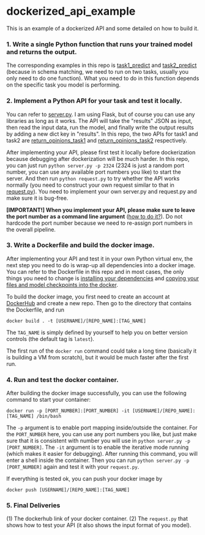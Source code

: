 # dockerized_api_example

This is an example of a dockerized API and some detailed on how to build it.

### 1. Write a single Python function that runs your trained model and returns the output. 

The corresponding examples in this repo is [task1_predict](https://github.com/zhangzx-uiuc/dockerized_api_example/blob/8d060619953dfcab452f49b9e4d5c39ac617b399/run.py#L320) and [task2_predict](https://github.com/zhangzx-uiuc/dockerized_api_example/blob/8d060619953dfcab452f49b9e4d5c39ac617b399/run.py#L390) (because in schema matching, we need to run on two tasks, usually you only need to do one function). What you need to do in this function depends on the specific task you model is performing.

### 2. Implement a Python API for your task and test it locally.
You can refer to [server.py](https://github.com/zhangzx-uiuc/dockerized_api_example/blob/8d060619953dfcab452f49b9e4d5c39ac617b399/server.py). I am using Flask, but of course you can use any libraries as long as it works. The API will take the "results" JSON as input, then read the input data, run the model, and finally write the output results by adding a new dict key in "results". In this repo, the two APIs for task1 and task2 are [return_opinions_task1](https://github.com/zhangzx-uiuc/dockerized_api_example/blob/8d060619953dfcab452f49b9e4d5c39ac617b399/server.py#L44) and [return_opinions_task2](https://github.com/zhangzx-uiuc/dockerized_api_example/blob/8d060619953dfcab452f49b9e4d5c39ac617b399/server.py#L61) respectively.

After implementing your API, please first test it locally before dockerization because debugging after dockerization will be much harder. In this repo, you can just run `python server.py -p 2324` (2324 is just a random port number, you can use any available port numbers you like) to start the server. And then run `python request.py` to try whether the API works normally (you need to construct your own request similar to that in [request.py](https://github.com/zhangzx-uiuc/dockerized_api_example/blob/c238953b1e78c7ff028707cef98b65350927fa87/request.py)). You need to implement your own server.py and request.py and make sure it is bug-free.

**[IMPORTANT!] When you implement your API, please make sure to leave the port number as a command line argument** ([how to do it?](https://github.com/zhangzx-uiuc/dockerized_api_example/blob/b8c56e7b82df76cb2ad659d12b44d206129c4929/server.py#L81)). Do not hardcode the port number because we need to re-assign port numbers in the overall pipeline.

### 3. Write a Dockerfile and build the docker image.
After implementing your API and test it in your own Python virtual env, the next step you need to do is wrap-up all dependencies into a docker image. You can refer to the Dockerfile in this repo and in most cases, the only things you need to change is [installing your dependencies](https://github.com/zhangzx-uiuc/dockerized_api_example/blob/5f44406abdfe3d08a9d6eef20540b6111352ae42/Dockerfile#L13) and [copying your files and model checkpoints into the docker](https://github.com/zhangzx-uiuc/dockerized_api_example/blob/5f44406abdfe3d08a9d6eef20540b6111352ae42/Dockerfile#L25).

To build the docker image, you first need to create an account at [DockerHub](https://hub.docker.com/) and create a new repo. Then go to the directory that contains the Dockerfile, and run
```
docker build . -t [USERNAME]/[REPO_NAME]:[TAG_NAME]
```
The `TAG_NAME` is simply defined by yourself to help you on better version controls (the default tag is `latest`).

The first run of the `docker run` command could take a long time (basically it is building a VM from scratch), but it would be much faster after the first run. 

### 4. Run and test the docker container.
After building the docker image successfully, you can use the following command to start your container:
```
docker run -p [PORT_NUMBER]:[PORT_NUMBER] -it [USERNAME]/[REPO_NAME]:[TAG_NAME] /bin/bash
```
The `-p` argument is to enable port mapping inside/outside the container. For the `PORT_NUMBER` here, you can use any port numbers you like, but just make sure that it is consistent with number you will use in `python server.py -p [PORT_NUMBER]`. 
The `-it` argument is to enable the iterative mode running (which makes it easier for debugging). After running this command, you will enter a shell inside the container. Then you can run `python server.py -p [PORT_NUMBER]` again and test it with your `request.py`.

If everything is tested ok, you can push your docker image by
```
docker push [USERNAME]/[REPO_NAME]:[TAG_NAME]
```

### 5. Final Deliveries
(1) The dockerhub link of your docker container.
(2) The `request.py` that shows how to test your API (it also shows the input format of you model).
 


